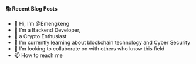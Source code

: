#### :books: Recent Blog Posts
<!-- BLOGPOSTS:START -->
<!-- BLOGPOSTS:END -->



- 👋 Hi, I’m @Emengkeng
- 👀 I’m a Backend Developer,
- 💞️ a Crypto Enthusiast 
- 🌱 I’m currently learning about blockchain technology and Cyber Security
- 💞️ I’m looking to collaborate on with others who know this field
- 📫 How to reach me

<!---
Emengkeng/Emengkeng is a ✨ special ✨ repository because its `README.md` (this file) appears on your GitHub profile.
You can click the Preview link to take a look at your changes.
--->
